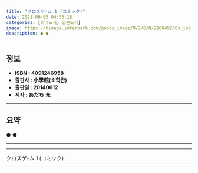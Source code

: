 ```yaml
---
title: "クロスゲ-ム 1 (コミック)"
date: 2021-09-05 04:53:18
categories: [외국도서, 일본도서]
image: https://bimage.interpark.com/goods_image/9/2/6/0/216849260s.jpg
description: ● ●
---
```


## **정보**

- **ISBN : 4091246958**
- **출판사 : 小學館(소학관)**
- **출판일 : 20140612**
- **저자 : あだち 充**

------



## **요약**

●  ●  

------



------


クロスゲ-ム 1 (コミック) 

------


